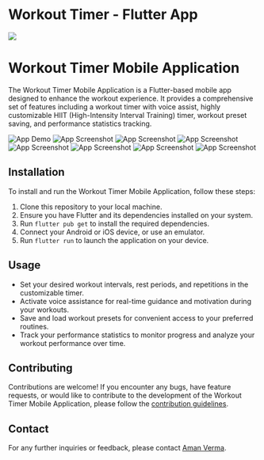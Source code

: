 
# Workout Timer - Flutter App

![](https://github.com/amanvermanbd11111/Advanced-Workout-timer.git)

# Workout Timer Mobile Application

The Workout Timer Mobile Application is a Flutter-based mobile app designed to enhance the workout experience. It provides a comprehensive set of features including a workout timer with voice assist, highly customizable HIIT (High-Intensity Interval Training) timer, workout preset saving, and performance statistics tracking.

![App Demo](assets/images/1.png)
![App Screenshot](assets/images/2.png)
![App Screenshot](assets/images/3.png)
![App Screenshot](assets/images/4.png)
![App Screenshot](assets/images/5.png)
![App Screenshot](assets/images/6.png)
![App Screenshot](assets/images/7.png)
![App Screenshot](assets/images/8.png)


## Installation

To install and run the Workout Timer Mobile Application, follow these steps:

1. Clone this repository to your local machine.
2. Ensure you have Flutter and its dependencies installed on your system.
3. Run `flutter pub get` to install the required dependencies.
4. Connect your Android or iOS device, or use an emulator.
5. Run `flutter run` to launch the application on your device.

## Usage

- Set your desired workout intervals, rest periods, and repetitions in the customizable timer.
- Activate voice assistance for real-time guidance and motivation during your workouts.
- Save and load workout presets for convenient access to your preferred routines.
- Track your performance statistics to monitor progress and analyze your workout performance over time.

## Contributing

Contributions are welcome! If you encounter any bugs, have feature requests, or would like to contribute to the development of the Workout Timer Mobile Application, please follow the [contribution guidelines](CONTRIBUTING.md).



## Contact

For any further inquiries or feedback, please contact [Aman Verma](mailto:amanvermanbd11111@gmail.com).




